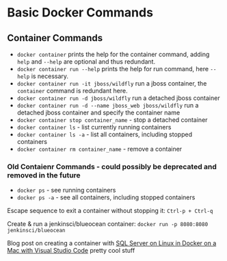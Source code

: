 # Basic Docker Commands

## Container Commands

* `docker container` prints the help for the container command, adding `help` and `--help` are optional and thus redundant.
* `docker container run --help` prints the help for run command, here `--help` is necessary.
* `docker container run -it jboss/wildfly` run a jboss container, the `container` command is redundant here.
* `docker container run -d jboss/wildfly` run a detached jboss container
* `docker container run -d --name jboss_web jboss/wildfly` run a detached jboss container and specify the container name
* `docker container stop container_name` - stop a detached container
* `docker container ls` - list currently running containers
* `docker container ls -a` - list all containers, including stopped containers
* `docker container rm container_name` - remove a container

### Old Contaienr Commands - could possibly be deprecated and removed in the future

* `docker ps` - see running containers
* `docker ps -a` - see all containers, including stopped containers

Escape sequence to exit a container without stopping it: `Ctrl-p + Ctrl-q`

Create & run a jenkinsci/blueocean container: `docker run -p 8080:8080 jenkinsci/blueocean`

Blog post on creating a container with [SQL Server on Linux in Docker on a Mac with Visual Studio Code](http://thedatafarm.com/data-access/mashup-sql-server-on-linux-in-docker-on-a-mac-with-visual-studio-code/) pretty cool stuff